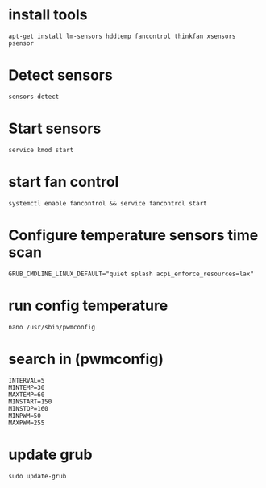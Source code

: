 # install tools

	apt-get install lm-sensors hddtemp fancontrol thinkfan xsensors psensor

# Detect sensors 

	sensors-detect

# Start sensors

	service kmod start

# start fan control

	systemctl enable fancontrol && service fancontrol start

# Configure temperature sensors time scan

	GRUB_CMDLINE_LINUX_DEFAULT="quiet splash acpi_enforce_resources=lax"

# run config temperature

	nano /usr/sbin/pwmconfig

# search in (pwmconfig)

	INTERVAL=5
	MINTEMP=30
	MAXTEMP=60
	MINSTART=150
	MINSTOP=160
	MINPWM=50
	MAXPWM=255

# update grub

	sudo update-grub
